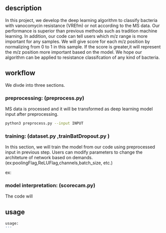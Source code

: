 ## description
In this project, we develop the deep learning algorithm to classify bacteria with vanocomycin resistance (VREfm) or not according to the MS data. Our performance is superior than previous methods such as tradition machine learning. In addition, our code can tell users which m/z range is more important for any samples. We will give score for each m/z position by normalizing from 0 to 1 in this sample. If the score is greater,it will represent the m/z position more important based on the model. We hope our algorithm can be applied to resistance classifcation of any kind of bacteria.

## workflow
We divde into three sections.

### preprocessing: (preprocess.py)
MS data is processed and it will be transformed as deep learning model input after preprocessing.
```bash
python3 preprocess.py --input INPUT
```


### training: (dataset.py ,trainBatDropout.py )
In this section, we will train the model from our code using preprocessed input in previous step. Users can modify parameters to change the architeture of network based on demands. (ex:poolingFlag,ReLUFlag,channels,batch_size, etc.)

ex: 

### model interpretation: (scorecam.py)
The code will 

## usage
```bash
usage:
'''

